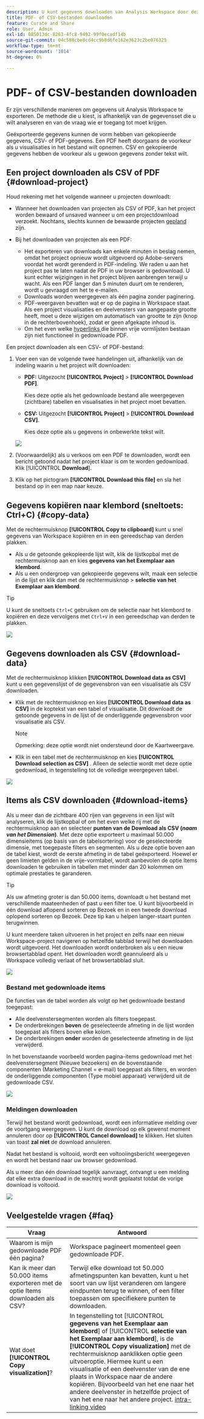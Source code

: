 ```yaml
---
description: U kunt gegevens downloaden van Analysis Workspace door deze te kopiëren, of in de indelingen PDF en CSV.
title: PDF- of CSV-bestanden downloaden
feature: Curate and Share
role: User, Admin
exl-id: 085013dc-8263-4fc8-9492-99f0ecadf14b
source-git-commit: 04c588cbe8cd4cc9b8d6fe162e3623c2be076325
workflow-type: tm+mt
source-wordcount: '1014'
ht-degree: 0%

---
```


# PDF- of CSV-bestanden downloaden

Er zijn verschillende manieren om gegevens uit Analysis Workspace te exporteren. De methode die u kiest, is afhankelijk van de gegevensset die u wilt analyseren en van de vraag wie er toegang tot moet krijgen.

Geëxporteerde gegevens kunnen de vorm hebben van gekopieerde gegevens, CSV- of PDF-gegevens. Een PDF heeft doorgaans de voorkeur als u visualisaties in het bestand wilt opnemen. CSV en gekopieerde gegevens hebben de voorkeur als u gewoon gegevens zonder tekst wilt.

## Een project downloaden als CSV of PDF {#download-project}

Houd rekening met het volgende wanneer u projecten downloadt:

* Wanneer het downloaden van projecten als CSV of PDF, kan het project worden bewaard of unsaved wanneer u om een projectdownload verzoekt. Nochtans, slechts kunnen de bewaarde projecten [ gepland ](/help/analyze/analysis-workspace/curate-share/t-schedule-report.md) zijn.

* Bij het downloaden van projecten als een PDF:
   * Het exporteren van downloads kan enkele minuten in beslag nemen, omdat het project opnieuw wordt uitgevoerd op Adobe-servers voordat het wordt gerenderd in PDF-indeling. We raden u aan het project pas te laten nadat de PDF in uw browser is gedownload. U kunt echter wijzigingen in het project blijven aanbrengen terwijl u wacht. Als een PDF langer dan 5 minuten duurt om te renderen, wordt u gevraagd om het te e-mailen.
   * Downloads worden weergegeven als één pagina zonder paginering.
   * PDF-weergaven bevatten wat er op de pagina in Workspace staat. Als een project visualisaties en deelvensters van aangepaste grootte heeft, moet u deze wijzigen om automatisch van grootte te zijn (knop in de rechterbovenhoek), zodat er geen afgekapte inhoud is.
   * Om het even welke [ hyperlinks ](/help/analyze/analysis-workspace/visualizations/freeform-table/freeform-table-hyperlinks.md) die binnen vrije vormlijsten bestaan zijn niet functioneel in gedownloade PDF.

Een project downloaden als een CSV- of PDF-bestand:

1. Voer een van de volgende twee handelingen uit, afhankelijk van de indeling waarin u het project wilt downloaden:

   * **PDF:** Uitgezocht **[!UICONTROL Project]** > **[!UICONTROL Download PDF]**.

     Kies deze optie als het gedownloade bestand alle weergegeven (zichtbare) tabellen en visualisaties in het project moet bevatten.

   * **CSV:** Uitgezocht **[!UICONTROL Project]** > **[!UICONTROL Download CSV]**.

     Kies deze optie als u gegevens in onbewerkte tekst wilt.

   ![](assets/download-project.png)

1. (Voorwaardelijk) als u verkoos om een PDF te downloaden, wordt een bericht getoond nadat het project klaar is om te worden gedownload. Klik [!UICONTROL **Download**].
1. Klik op het pictogram **[!UICONTROL Download this file]** en sla het bestand op in een map naar keuze.

## Gegevens kopiëren naar klembord (sneltoets: Ctrl+C) {#copy-data}

Met de rechtermuisknop **[!UICONTROL Copy to clipboard]** kunt u snel gegevens van Workspace kopiëren en in een gereedschap van derden plakken.

* Als u de getoonde gekopieerde lijst wilt, klik de lijstkopbal met de rechtermuisknop aan en kies **gegevens van het Exemplaar aan klembord**.
* Als u een ondergroep van gekopieerde gegevens wilt, maak een selectie in de lijst en klik dan met de rechtermuisknop > **selectie van het Exemplaar aan klembord**.

>[!TIP]
>
>U kunt de sneltoets `Ctrl+C` gebruiken om de selectie naar het klembord te kopiëren en deze vervolgens met `Ctrl+V` in een gereedschap van derden te plakken.

![](assets/copy-selection.png)

## Gegevens downloaden als CSV {#download-data}

Met de rechtermuisknop klikken **[!UICONTROL Download data as CSV]** kunt u een gegevenslijst of de gegevensbron van een visualisatie als CSV downloaden.

* Klik met de rechtermuisknop en kies **[!UICONTROL Download data as CSV]** in de koptekst van een tabel of visualisatie. Dit downloadt de getoonde gegevens in de lijst of de onderliggende gegevensbron voor visualisatie als CSV.

  >[!NOTE]
  >
  >  Opmerking: deze optie wordt niet ondersteund door de Kaartweergave.

* Klik in een tabel met de rechtermuisknop en kies **[!UICONTROL Download selection as CSV]** . Alleen de selectie wordt met deze optie gedownload, in tegenstelling tot de volledige weergegeven tabel.

![](assets/download-data-viz.png)

## Items als CSV downloaden {#download-items}

Als u meer dan de zichtbare 400 rijen van gegevens in een lijst wilt analyseren, klik de lijstkopbal of om het even welke rij met de rechtermuisknop aan en selecteer **punten van de Download als CSV (_naam van het Dimension_)**. Met deze optie exporteert u maximaal 50.000 dimensieitems (op basis van de tabelsortering) voor de geselecteerde dimensie, met toegepaste filters en segmenten. Als u deze optie boven aan de tabel kiest, wordt de eerste afmeting in de tabel geëxporteerd. Hoewel er geen limieten gelden in de vrije-vormtabel, wordt aanbevolen de optie Items downloaden te gebruiken in tabellen met minder dan 20 kolommen om optimale prestaties te garanderen.

>[!TIP]
>
> Als uw afmeting groter is dan 50.000 items, downloadt u het bestand met verschillende maateenheden of past u een filter toe. U kunt bijvoorbeeld in één download aflopend sorteren op Bezoek en in een tweede download oplopend sorteren op Bezoek. Deze tip kan u helpen langer-staart punten terugwinnen.

U kunt meerdere taken uitvoeren in het project en zelfs naar een nieuw Workspace-project navigeren op hetzelfde tabblad terwijl het downloaden wordt uitgevoerd. Het downloaden wordt onderbroken als u een nieuw browsertabblad opent. Het downloaden wordt geannuleerd als u Workspace volledig verlaat of het browsertabblad sluit.

![](assets/download-items.png)

### Bestand met gedownloade items

De functies van de tabel worden als volgt op het gedownloade bestand toegepast:

* Alle deelvenstersegmenten worden als filters toegepast.
* De onderbrekingen **boven** de geselecteerde afmeting in de lijst worden toegepast als filters boven elke kolom.
* De onderbrekingen **onder** worden de geselecteerde afmeting in de lijst verwijderd.

In het bovenstaande voorbeeld worden pagina-items gedownload met het deelvenstersegment (Nieuwe bezoekers) en de bovenstaande componenten (Marketing Channel = e-mail) toegepast als filters, en worden de onderliggende componenten (Type mobiel apparaat) verwijderd uit de gedownloade CSV.

![](assets/downloaded-file.png)

### Meldingen downloaden

Terwijl het bestand wordt gedownload, wordt een informatieve melding over de voortgang weergegeven. U kunt de download op elk gewenst moment annuleren door op **[!UICONTROL Cancel download]** te klikken. Het sluiten van toast **zal niet** de download annuleren.

Nadat het bestand is voltooid, wordt een voltooiingsbericht weergegeven en wordt het bestand naar uw browser gedownload.

Als u meer dan één download tegelijk aanvraagt, ontvangt u een melding dat elke extra download in de wachtrij wordt geplaatst totdat de vorige download is voltooid.

![](assets/toast.png)

## Veelgestelde vragen {#faq}

| Vraag | Antwoord |
| --- | --- |
| Waarom is mijn gedownloade PDF één pagina? | Workspace pagineert momenteel geen gedownloade PDF. |
| Kan ik meer dan 50.000 items exporteren met de optie Items downloaden als CSV? | Terwijl elke download tot 50.000 afmetingspunten kan bevatten, kunt u het soort van uw lijst veranderen om langere eindpunten terug te winnen, of een filter toepassen om specifiekere punten te downloaden. |
| Wat doet **[!UICONTROL Copy visualization]**? | In tegenstelling tot [!UICONTROL **gegevens van het Exemplaar aan klembord**] of [!UICONTROL **selectie van het Exemplaar aan klembord**], is de **[!UICONTROL Copy visualization]** met de rechtermuisknop aanklikken optie geen uitvoeroptie. Hiermee kunt u een visualisatie of een deelvenster van de ene plaats in Workspace naar de andere kopiëren. Bijvoorbeeld van het ene naar het andere deelvenster in hetzelfde project of van het ene naar het andere project. [ intra-linking video ](https://experienceleague.adobe.com/docs/analytics-learn/tutorials/analysis-workspace/visualizations/intra-linking-in-analysis-workspace.html) |
